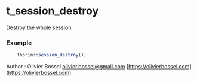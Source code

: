 # t_session_destroy

Destroy the whole session

### Example
```php
	Thorin::session_destroy();
```
Author : Olivier Bossel [olivier.bossel@gmail.com](mailto:olivier.bossel@gmail.com) [https://olivierbossel.com](https://olivierbossel.com)